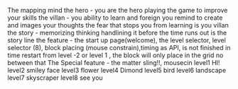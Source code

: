The mapping mind
the hero - you are the hero playing the game to improve your skills 
the villan - you ability to learn and foreign you remind to create and images your thoughts the fear that stops you from learning is you villan 
the story - memorizing thinking handlining it before the time runs out is the story line 
the feature - the start up page(welcome), the level selector, level selector (8), block placing (mouse constrain),timing as API, is not finished in time restart from level -2 or  level 1 , the block will only place in the grid no between that 
The Special feature - the matter sling!!, mousecin
level1 HI!
level2 smiley face 
level3 flower 
level4 Dimond
level5 bird
level6 landscape
level7 skyscraper
level8 see you 